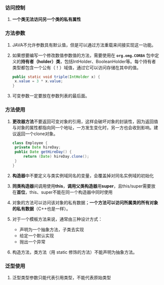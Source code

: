 ### 访问控制

1. **一个类无法访问另一个类的私有属性** 

### 方法参数

1. JAVA不允许参数具有默认值，但是可以通过方法重载来间接实现这一功能。

2. 如果想要编写一个修改数值参数值的方法，需要使用在 **`org.omg.CORBA`** 包中定义的**持有者（holder）类**，包括IntHolder、BooleanHolder等。每个持有者类型都包含一个公有（！）域值，通过它可以访问存储在其中的值。

   ```java
   public static void triple(IntHolder x) {
   	x.value = 3 * x.value;
   }
   ```

3. 可变参数一定要放在参数列表的最后面。

### 方法使用

1. **更改器方法**不要返回可变对象的引用，这样会破坏对象的封装性，因为返回值与对象的属性都指向同一个地址，一方发生变化时，另一方也会收到影响。建议返回一个clone对象。

   ```java
   class Employee {
   	private Date hireDay;
   	public Date getHireDay() {
   		return (Date) hireDay.clone();
   	}
   }
   ```

2. **构造器**中不要定义与类实例域同名的变量，会覆盖掉对同名实例域的初始化

3. **同类构造器**间调用使用**this**，**调用父类构造器**用**super**，且this/super需要放在**首位**，this、super不能在同一个构造器中同时使用

4. 对象的方法可以访问该对象的私有数据；**一个方法可以访问所属类的所有对象的私有数据**（C++也是一样）。

5. 对于一个模板方法来说，通常由三种设计方式：

   - 声明为一个抽象方法，子类去实现
   - 给定一个默认实现
   - 抛出一个异常

6. 构造方法，类方法（用 static 修饰的方法）不能声明为抽象方法。

### 泛型使用

1. 泛型类型参数只能代表引用类型，不能代表原始类型